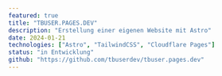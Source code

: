 ```yaml
---
featured: true
title: "TBUSER.PAGES.DEV"
description: "Erstellung einer eigenen Website mit Astro"
date: 2024-01-21
technologies: ["Astro", "TailwindCSS", "Cloudflare Pages"]
status: "in Entwicklung"
github: "https://github.com/tbuserdev/tbuser.pages.dev"
---
```

